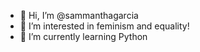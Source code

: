 - 👋 Hi, I’m @sammanthagarcia
- 👀 I’m interested in feminism and equality!
- 🌱 I’m currently learning Python

<!---
sammanthagarcia/sammanthagarcia is a ✨ special ✨ repository because its `README.md` (this file) appears on your GitHub profile.
You can click the Preview link to take a look at your changes.
--->
